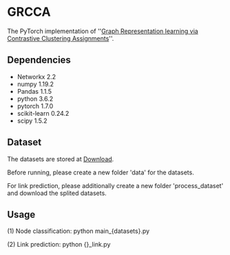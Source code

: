 # GRCCA

The PyTorch implementation of ''[Graph Representation learning via Contrastive Clustering Assignments](https://ieeexplore.ieee.org/document/10243574)''.

## Dependencies

- Networkx 2.2
- numpy 1.19.2
- Pandas 1.1.5
- python 3.6.2
- pytorch 1.7.0 
- scikit-learn 0.24.2
- scipy 1.5.2

## Dataset

The datasets are stored at [Download](https://drive.google.com/drive/folders/1RorWFU32_r2mEb39HzwYiAabnqNasgjm?usp=sharing).

Before running, please create a new folder 'data' for the datasets. 

For link prediction, please additionally create a new folder 'process_dataset' and download the splited datasets.

## Usage

(1) Node classification: 
python main_{datasets}.py

(2) Link prediction: 
python {}_link.py


